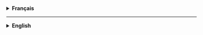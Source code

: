<details>
<summary><strong>Français</strong></summary>
Marre d'ouvrir 50 onglets à partir d'une page wikipedia ?
Situation classique : Vous trouvez une page immense et passionante, et vous vous mettez à ouvrir chaque liens dans un nouvel onglet.

Vous pouvez faire une offrande à Chrome en espérant qu'il ne mange pas toute votre RAM.
Ou bien vous passez une dizaine d'années à sauter de lien en liens pour absolument tout lire.

Arrêtez tout de suite. Votre page est équipée du plugin <i>LaterPlease</i>.

Avec <i>LaterPlease</i>, vous pouvez visualiser un lien en passant la souris dessus. Sans quitter la page, sans aucun clic.
Si la page vous intêresse, vous cliquer sur <i>Later!</i>, et la page est mise dans votre liste de lecture.

La liste de lecture vous suis partout sur le site et garde en memoire les sites que vous lui donnez. Pour toujours.

Comme ça vous avez une liste claire des pages que vous devez lire, et ce sans massacrer votre navigateur.

Le plugin ne requiert aucune dépendance, ni JQuery, ni CSS additionnel, ni modification de la page.
Vous liez le plugin sur votre page, ou dans vos scripts existants, et <i>LaterPlease</i> se charge de tout.

Et comme <i>LaterPlease</i> est aussi hébergé, même pas besoin de le télécharger.

<h2>Mise en Place</h2>
laterplease.j contient le code avec tous les commentaires si vous voulez le modifier ou l'étudier.<br>
laterplease.min.js est compressé, illisible mais plus léger.<br>

1. Téléchargez <code>laterplease.js</code> ou <code>laterplease.min.js</code> si vous voulez un eversion compressée et sans commentaires.<br>
2. Collez <code><script src="laterplease.js"></script></code> ou <code><script src="laterplease.min.js"></script></code> sur la page.<br>

La visualisation s'active pour chaque balise <code>a</code>.<br>
Indiquez à LaterPlease d'ignorer un lien en lui donnant la classe <code>ignorePlease</code>.

<h2>Références CSS</h2>
LaterPlease a déjà un style appliqué par défaut pour le rendre présentable, mais si vous voulez l'adopter vous pouvez l'habiller plus proprement.

<ul>
<li>La carte qui apparait au survol : <code>#visuLater</code></li>
	<ul>
	<li>le cadre de visualisation : <code>#frameLater</code></li>
	<li>le bouton "Later!" : <code>#bookmarkLater</code></li>
	<li>la petite étiquette "Enregistré !" : <code>#bookmarkLater span</code></li>
	</ul>
</ul>

<ul>
<li>La liste de liens : <code>#listeLater</code></li>
	<ul>
	<li>un lien : <code>#listeLater a</code></li>
	<li>un bouton pour supprimer le lien : <code>.supprLater</code></li>
	</ul>
<li>Un lien impossible à visualiser : <code>.ignorePlease</code></li>

</ul>
</details>


<hr>
<details>
<summary><strong>English</strong></summary>
bla bla bla
</details>